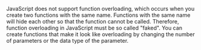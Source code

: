JavaScript does not support function overloading, which occurs when you create two functions with the same name. Functions with the same name will hide each other so that the function cannot be called. Therefore, function overloading in JavaScript must be so called "faked". You can create functions that make it look like overloading by changing the number of parameters or the data type of the parameter.